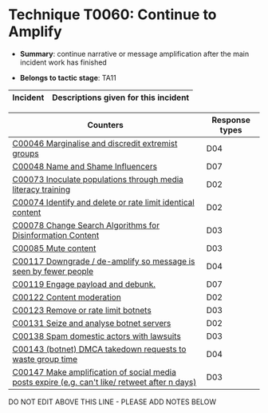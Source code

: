 # Technique T0060: Continue to Amplify

* **Summary**: continue narrative or message amplification after the main incident work has finished

* **Belongs to tactic stage**: TA11


| Incident | Descriptions given for this incident |
| -------- | -------------------- |



| Counters | Response types |
| -------- | -------------- |
| [C00046 Marginalise and discredit extremist groups](../../generated_pages/counters/C00046.md) | D04 |
| [C00048 Name and Shame Influencers](../../generated_pages/counters/C00048.md) | D07 |
| [C00073 Inoculate populations through media literacy training](../../generated_pages/counters/C00073.md) | D02 |
| [C00074 Identify and delete or rate limit identical content](../../generated_pages/counters/C00074.md) | D02 |
| [C00078 Change Search Algorithms for Disinformation Content](../../generated_pages/counters/C00078.md) | D03 |
| [C00085 Mute content](../../generated_pages/counters/C00085.md) | D03 |
| [C00117 Downgrade / de-amplify so message is seen by fewer people](../../generated_pages/counters/C00117.md) | D04 |
| [C00119 Engage payload and debunk.](../../generated_pages/counters/C00119.md) | D07 |
| [C00122 Content moderation](../../generated_pages/counters/C00122.md) | D02 |
| [C00123 Remove or rate limit botnets](../../generated_pages/counters/C00123.md) | D03 |
| [C00131 Seize and analyse botnet servers](../../generated_pages/counters/C00131.md) | D02 |
| [C00138 Spam domestic actors with lawsuits](../../generated_pages/counters/C00138.md) | D03 |
| [C00143 (botnet) DMCA takedown requests to waste group time](../../generated_pages/counters/C00143.md) | D04 |
| [C00147 Make amplification of social media posts expire (e.g. can't like/ retweet after n days)](../../generated_pages/counters/C00147.md) | D03 |


DO NOT EDIT ABOVE THIS LINE - PLEASE ADD NOTES BELOW